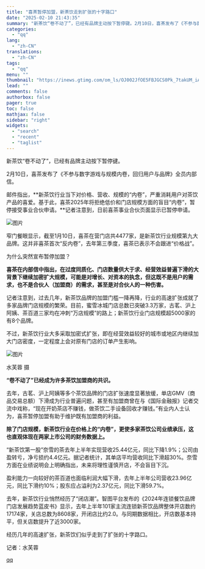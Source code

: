 ```yaml
---
title: "喜茶暂停加盟，新茶饮走到扩张的十字路口"
date: "2025-02-10 21:43:35"
summary: "新茶饮“卷不动了”，已经有品牌主动按下暂停键。2月10日，喜茶发布了《不参与数字游戏与规模内卷，回归..."
categories:
  - "qq"
lang:
  - "zh-CN"
translations:
  - "zh-CN"
tags:
  - "qq"
menu: ""
thumbnail: "https://inews.gtimg.com/om_ls/OJ002JfOE5FBJGCS0Pk_7takUM_iApdzEwWZ4NcuKUXbIAA_640360/0"
lead: ""
comments: false
authorbox: false
pager: true
toc: false
mathjax: false
sidebar: "right"
widgets:
  - "search"
  - "recent"
  - "taglist"
---
```


新茶饮“卷不动了”，已经有品牌主动按下暂停键。

2月10日，喜茶发布了《不参与数字游戏与规模内卷，回归用户与品牌》全员内部信。

邮件指出，**新茶饮行业当下对价格、营收、规模的“内卷”，严重消耗用户对茶饮产品的喜爱。基于此，喜茶2025年将拒绝低价和门店规模方面的盲目“内卷”，暂停接受事业合伙申请。**记者注意到，日前喜茶事业合伙页面显示已暂停申请。

![图片](https://inews.gtimg.com/om_bt/Ouzfd9gWmwf9PSzoaHTdQ9UBcIMFICtjzc2Y44x3dea5EAA/641)

窄门餐眼显示，截至1月10日，喜茶在营门店共4477家，是新茶饮行业规模第九大品牌。这并非喜茶首次“反内卷”，去年第三季度，喜茶已表示不会跟进“价格战”。

为什么突然宣布暂停加盟？

**喜茶在内部信中指出，在过度同质化、门店数量供大于求、经营效益普遍下滑的大背景下继续加密扩大规模，可能是对增长、对资本的执念，但这既不是用户的需求，也不是合伙人（加盟商）的需求，甚至是对合伙人的一种伤害。**

记者注意到，过去几年，新茶饮品牌的加盟门槛一降再降，行业的高速扩张成就了多家品牌门店规模的繁荣。目前，蜜雪冰城门店总数已突破3.3万家，古茗、沪上阿姨、茶百道三家均在冲刺“万店规模”的路上；新茶饮行业门店规模超5000家的有8个品牌。

不过，新茶饮行业大多采取加密式扩张，即在经营效益较好的城市或地区内继续加大门店密度，一定程度上会对原有门店的订单产生影响。

![图片](https://inews.gtimg.com/om_bt/OhDbF0C1xl9HCcehcNMfZJqnEVVh0NdZVP7WwXUVhw5ocAA/641)

水芙蓉 摄

**“卷不动了”已经成为许多茶饮加盟商的共识。**

去年，古茗、沪上阿姨等多个茶饮品牌的门店扩张速度显著放缓，单店GMV（商品交易总额）下滑成为行业普遍问题，甚至有加盟商曾在与《国际金融报》记者交流中戏称，“现在开奶茶店不赚钱，做茶饮二手设备回收才赚钱。”有业内人士认为，喜茶暂停加盟有助于维护既有加盟商的利益。

**除了门店规模，新茶饮行业在价格上的“内卷”，更使多家茶饮公司业绩承压，这也直观体现在两家上市公司的财务数据上。**

“新茶饮第一股”奈雪的茶去年上半年实现营收25.44亿元，同比下降1.9%；公司由盈转亏，净亏损约4.4亿元。据记者统计，其单店平均营收同比下滑超30%。奈雪方面在业绩说明会上明确指出，未来将理性谨慎开店，不会盲目下沉。

盈利能力一向较好的茶百道也面临利润大幅下滑，去年上半年公司营收23.96亿元，同比下滑约10%；股东应占溢利为2.37亿元，同比下滑59.7%。

去年，新茶饮行业悄然经历了“闭店潮”。智图平台发布的《2024年连锁餐饮品牌门店发展趋势蓝皮书》显示，去年上半年101家主流连锁新茶饮品牌整体开店数约17174家，关店总数为8608家，开闭店比约2.0。与同期数据相比，开店数基本持平，但关店数提升了近3000家。

经历几年的高速扩张，新茶饮们似乎走到了扩张的十字路口。

  


记者：水芙蓉

[qq](https://new.qq.com/rain/a/20250210A08KJ700)
